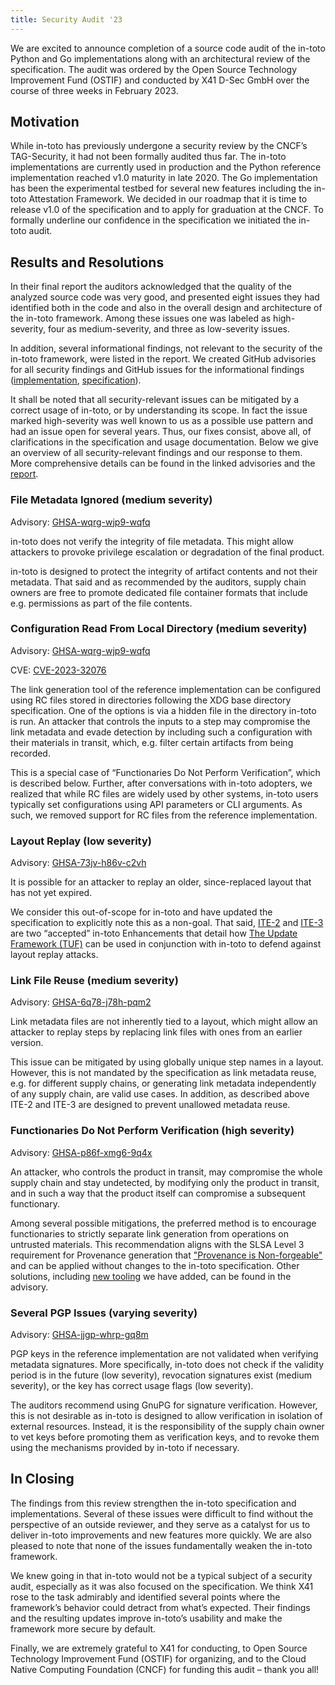 ```yaml
---
title: Security Audit '23
---
```


We are excited to announce completion of a source code audit of the in-toto
Python and Go implementations along with an architectural review of the
specification. The audit was ordered by the Open Source Technology Improvement
Fund (OSTIF) and conducted by X41 D-Sec GmbH over the course of three weeks in
February 2023.

## Motivation

While in-toto has previously undergone a security review by the CNCF’s
TAG-Security, it had not been formally audited thus far. The in-toto
implementations are currently used in production and the Python reference
implementation reached v1.0 maturity in late 2020. The Go implementation has
been the experimental testbed for several new features including the in-toto
Attestation Framework. We decided in our roadmap that it is time to release v1.0
of the specification and to apply for graduation at the CNCF. To formally
underline our confidence in the specification we initiated the in-toto audit.

## Results and Resolutions

In their final report the auditors acknowledged that the quality of the analyzed
source code was very good, and presented eight issues they had identified both
in the code and also in the overall design and architecture of the in-toto
framework. Among these issues one was labeled as high-severity, four as
medium-severity, and three as low-severity issues.

In addition, several informational findings, not relevant to the security of the
in-toto framework, were listed in the report. We created GitHub advisories for
all security findings and GitHub issues for the informational findings
([implementation](https://github.com/in-toto/in-toto/issues?q=label%3AX41),
[specification](https://github.com/in-toto/docs/issues?q=label%3AX41)).

It shall be noted that all security-relevant issues can be mitigated by a
correct usage of in-toto, or by understanding its scope. In fact the issue
marked high-severity was well known to us as a possible use pattern and had an
issue open for several years.  Thus, our fixes consist, above all, of
clarifications in the specification and usage documentation.  Below we give an
overview of all security-relevant findings and our response to them. More
comprehensive details can be found in the linked advisories and the
[report](/2023-security-audit-report.pdf).

### File Metadata Ignored (medium severity)

Advisory: [GHSA-wqrg-wjp9-wqfq](https://github.com/in-toto/docs/security/advisories/GHSA-wqrg-wjp9-wqfq)

in-toto does not verify the integrity of file metadata. This might allow
attackers to provoke privilege escalation or degradation of the final product.

in-toto is designed to protect the integrity of artifact contents and not their
metadata. That said and as recommended by the auditors, supply chain owners are
free to promote dedicated file container formats that include e.g. permissions
as part of the file contents.

### Configuration Read From Local Directory (medium severity)

Advisory: [GHSA-wqrg-wjp9-wqfq](https://github.com/in-toto/in-toto/security/advisories/GHSA-wc64-c5rv-32pf)

CVE: [CVE-2023-32076](https://cve.mitre.org/cgi-bin/cvename.cgi?name=CVE-2023-32076)

The link generation tool of the reference implementation can be configured using
RC files stored in directories following the XDG base directory specification.
One of the options is via a hidden file in the directory in-toto is run. An
attacker that controls the inputs to a step may compromise the link metadata and
evade detection by including such a configuration with their materials in
transit, which, e.g. filter certain artifacts from being recorded.

This is a special case of  “Functionaries Do Not Perform Verification”, which is
described below. Further, after conversations with in-toto adopters, we realized
that while RC files are widely used by other systems, in-toto users typically
set configurations using API parameters or CLI arguments. As such, we removed
support for RC files from the reference implementation.

### Layout Replay (low severity)

Advisory: [GHSA-73jv-h86v-c2vh](https://github.com/in-toto/docs/security/advisories/GHSA-73jv-h86v-c2vh)

It is possible for an attacker to replay an older, since-replaced layout that
has not yet expired.

We consider this out-of-scope for in-toto and have updated the specification to
explicitly note this as a non-goal. That said,
[ITE-2](https://github.com/in-toto/ITE/blob/master/ITE/2/README.adoc) and
[ITE-3](https://github.com/in-toto/ITE/blob/master/ITE/3/README.adoc) are two
“accepted” in-toto Enhancements that detail how
[The Update Framework (TUF)](https://theupdateframework.io/) can be used in
conjunction with in-toto to defend against layout replay attacks.

### Link File Reuse (medium severity)

Advisory: [GHSA-6q78-j78h-pqm2](https://github.com/in-toto/docs/security/advisories/GHSA-6q78-j78h-pqm2)

Link metadata files are not inherently tied to a layout, which might allow an
attacker to replay ​​steps by replacing link files with ones from an earlier
version.

This issue can be mitigated by using globally unique step names in a layout.
However, this is not mandated by the specification as link metadata reuse, e.g.
for different supply chains, or generating link metadata independently of any
supply chain, are valid use cases. In addition, as described above ITE-2 and
ITE-3 are designed to prevent unallowed metadata reuse.

### Functionaries Do Not Perform Verification (high severity)

Advisory: [GHSA-p86f-xmg6-9q4x](https://github.com/in-toto/docs/security/advisories/GHSA-p86f-xmg6-9q4x)

An attacker, who controls the product in transit, may compromise the whole
supply chain and stay undetected, by modifying only the product in transit, and
in such a way that the product itself can compromise a subsequent functionary.

Among several possible mitigations, the preferred method is to encourage
functionaries to strictly separate link generation from operations on untrusted
materials. This recommendation aligns with the SLSA Level 3 requirement for
Provenance generation that
["Provenance is Non-forgeable"](https://slsa.dev/spec/v1.0/requirements#provenance-non-forgeable)
and can be applied without changes to the in-toto specification. Other
solutions, including [new tooling](https://github.com/in-toto/in-toto/pull/589)
we have added, can be found in the advisory.

### Several PGP Issues (varying severity)

Advisory: [GHSA-jjgp-whrp-gq8m](https://github.com/in-toto/in-toto/security/advisories/GHSA-jjgp-whrp-gq8m)

PGP keys in the reference implementation are not validated when verifying
metadata signatures. More specifically, in-toto does not check if the validity
period is in the future (low severity), revocation signatures exist (medium
severity), or the key has correct usage flags (low severity).

The auditors recommend using GnuPG for signature verification. However, this is
not desirable as in-toto is designed to allow verification in isolation of
external resources. Instead, it is the responsibility of the supply chain owner
to vet keys before promoting them as verification keys, and to revoke them using
the mechanisms provided by in-toto if necessary.

## In Closing

The findings from this review strengthen the in-toto specification and
implementations. Several of these issues were difficult to find without the
perspective of an outside reviewer, and they serve as a catalyst for us to
deliver in-toto improvements and new features more quickly. We are also pleased
to note that none of the issues fundamentally weaken the in-toto framework.

We knew going in that in-toto would not be a typical subject of a security
audit, especially as it was also focused on the specification. We think X41 rose
to the task admirably and identified several points where the framework’s
behavior could detract from what’s expected. Their findings and the resulting
updates improve in-toto’s usability and make the framework more secure by
default.

Finally, we are extremely grateful to X41 for conducting, to Open Source
Technology Improvement Fund (OSTIF) for organizing, and to the Cloud Native
Computing Foundation (CNCF) for funding this audit – thank you all!
